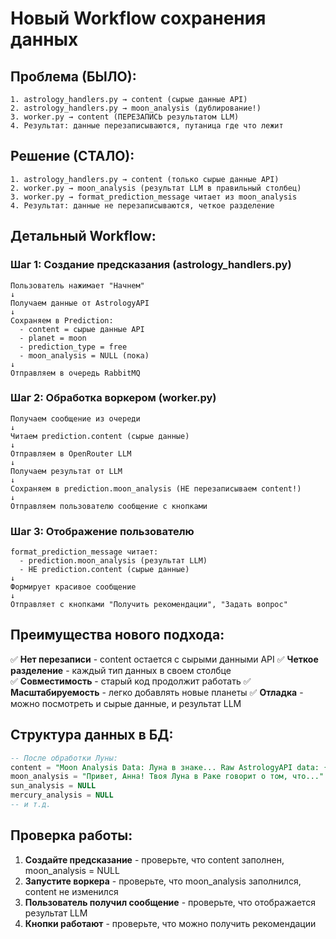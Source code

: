 # Новый Workflow сохранения данных

## Проблема (БЫЛО):
```
1. astrology_handlers.py → content (сырые данные API)
2. astrology_handlers.py → moon_analysis (дублирование!)
3. worker.py → content (ПЕРЕЗАПИСЬ результатом LLM)
4. Результат: данные перезаписываются, путаница где что лежит
```

## Решение (СТАЛО):
```
1. astrology_handlers.py → content (только сырые данные API)
2. worker.py → moon_analysis (результат LLM в правильный столбец)
3. worker.py → format_prediction_message читает из moon_analysis
4. Результат: данные не перезаписываются, четкое разделение
```

## Детальный Workflow:

### Шаг 1: Создание предсказания (astrology_handlers.py)
```
Пользователь нажимает "Начнем"
↓
Получаем данные от AstrologyAPI
↓
Сохраняем в Prediction:
  - content = сырые данные API
  - planet = moon
  - prediction_type = free
  - moon_analysis = NULL (пока)
↓
Отправляем в очередь RabbitMQ
```

### Шаг 2: Обработка воркером (worker.py)
```
Получаем сообщение из очереди
↓
Читаем prediction.content (сырые данные)
↓
Отправляем в OpenRouter LLM
↓
Получаем результат от LLM
↓
Сохраняем в prediction.moon_analysis (НЕ перезаписываем content!)
↓
Отправляем пользователю сообщение с кнопками
```

### Шаг 3: Отображение пользователю
```
format_prediction_message читает:
  - prediction.moon_analysis (результат LLM)
  - НЕ prediction.content (сырые данные)
↓
Формирует красивое сообщение
↓
Отправляет с кнопками "Получить рекомендации", "Задать вопрос"
```

## Преимущества нового подхода:

✅ **Нет перезаписи** - content остается с сырыми данными API
✅ **Четкое разделение** - каждый тип данных в своем столбце  
✅ **Совместимость** - старый код продолжит работать
✅ **Масштабируемость** - легко добавлять новые планеты
✅ **Отладка** - можно посмотреть и сырые данные, и результат LLM

## Структура данных в БД:

```sql
-- После обработки Луны:
content = "Moon Analysis Data: Луна в знаке... Raw AstrologyAPI data: {...}"
moon_analysis = "Привет, Анна! Твоя Луна в Раке говорит о том, что..."
sun_analysis = NULL
mercury_analysis = NULL
-- и т.д.
```

## Проверка работы:

1. **Создайте предсказание** - проверьте, что content заполнен, moon_analysis = NULL
2. **Запустите воркера** - проверьте, что moon_analysis заполнился, content не изменился  
3. **Пользователь получил сообщение** - проверьте, что отображается результат LLM
4. **Кнопки работают** - проверьте, что можно получить рекомендации

